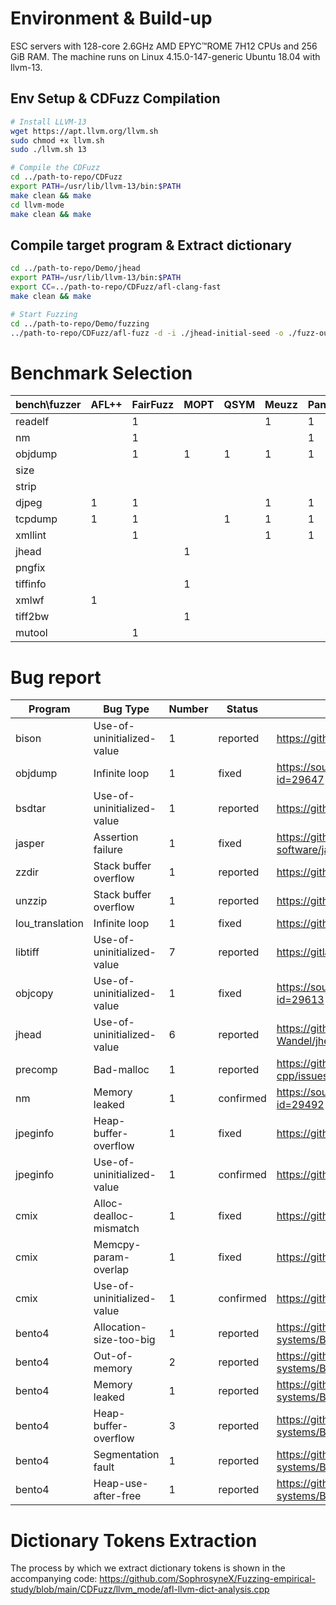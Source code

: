 # Environment & Build-up

ESC servers with 128-core 2.6GHz AMD EPYC™ROME 7H12 CPUs and 256 GiB RAM. The machine runs on Linux 4.15.0-147-generic Ubuntu 18.04 with llvm-13.

## Env Setup & CDFuzz Compilation

```bash
# Install LLVM-13
wget https://apt.llvm.org/llvm.sh
sudo chmod +x llvm.sh
sudo ./llvm.sh 13

# Compile the CDFuzz
cd ../path-to-repo/CDFuzz
export PATH=/usr/lib/llvm-13/bin:$PATH
make clean && make
cd llvm-mode
make clean && make
```

## Compile target program & Extract dictionary

```bash
cd ../path-to-repo/Demo/jhead
export PATH=/usr/lib/llvm-13/bin:$PATH
export CC=../path-to-repo/CDFuzz/afl-clang-fast
make clean && make

# Start Fuzzing
cd ../path-to-repo/Demo/fuzzing
../path-to-repo/CDFuzz/afl-fuzz -d -i ./jhead-initial-seed -o ./fuzz-out -x ../jhead/jhead_dict -- ../jhead/jhead @@
```

# Benchmark Selection

| bench\fuzzer | AFL++ | FairFuzz | MOPT | QSYM | Meuzz | Pangolin | Angora | RedQueen | COUNT |
| --- | --- | --- | --- | --- | --- | --- | --- | --- | --- |
| readelf |  | 1 |  |  | 1 | 1 |  | 1 | 4 |
| nm |  | 1 |  |  |  | 1 | 1 | 1 | 4 |
| objdump |  | 1 | 1 | 1 | 1 | 1 | 1 | 1 | 7 |
| size |  |  |  |  |  |  | 1 | 1 | 2 |
| strip |  |  |  |  |  |  |  | 1 | 1 |
| djpeg | 1 | 1 |  |  | 1 | 1 | 1 |  | 5 |
| tcpdump | 1 | 1 |  | 1 | 1 | 1 |  |  | 5 |
| xmllint |  | 1 |  |  | 1 | 1 |  | 1 | 4 |
| jhead |  |  | 1 |  |  |  | 1 | 1 | 3 |
| pngfix |  |  |  |  |  |  | 1 |  | 1 |
| tiffinfo |  |  | 1 |  |  |  |  | 1 | 2 |
| xmlwf | 1 |  |  |  |  |  | 1 |  | 2 |
| tiff2bw |  |  | 1 |  |  |  |  | 1 | 2 |
| mutool |  | 1 |  |  |  |  |  |  | 1 |

# Bug report

| Program | Bug Type | Number | Status | Link |
| --- | --- | --- | --- | --- |
| bison | Use-of-uninitialized-value | 1 | reported | https://github.com/akimd/bison/issues/94 |
| objdump | Infinite loop | 1 | fixed | https://sourceware.org/bugzilla/show_bug.cgi?id=29647 |
| bsdtar | Use-of-uninitialized-value | 1 | reported | https://github.com/libarchive/libarchive/issues/1789 |
| jasper | Assertion failure | 1 | fixed | https://github.com/jasper-software/jasper/issues/345 |
| zzdir | Stack buffer overflow | 1 | reported | https://github.com/gdraheim/zziplib/issues/143 |
| unzzip | Stack buffer overflow | 1 | reported | https://github.com/gdraheim/zziplib/issues/144 |
| lou_translation | Infinite loop | 1 | fixed | https://github.com/liblouis/liblouis/issues/1256 |
| libtiff | Use-of-uninitialized-value | 7 | reported | https://gitlab.com/libtiff/libtiff/-/issues/451 |
| objcopy | Use-of-uninitialized-value | 1 | fixed | https://sourceware.org/bugzilla/show_bug.cgi?id=29613 |
| jhead | Use-of-uninitialized-value | 6 | reported | https://github.com/Matthias-Wandel/jhead/issues/59 |
| precomp | Bad-malloc | 1 | reported | https://github.com/schnaader/precomp-cpp/issues/139 |
| nm | Memory leaked | 1 | confirmed | https://sourceware.org/bugzilla/show_bug.cgi?id=29492 |
| jpeginfo | Heap-buffer-overflow | 1 | fixed | https://github.com/tjko/jpeginfo/issues/13 |
| jpeginfo | Use-of-uninitialized-value | 1 | confirmed | https://github.com/tjko/jpeginfo/issues/12 |
| cmix | Alloc-dealloc-mismatch | 1 | fixed | https://github.com/byronknoll/cmix/issues/53 |
| cmix | Memcpy-param-overlap | 1 | fixed | https://github.com/byronknoll/cmix/issues/54 |
| cmix | Use-of-uninitialized-value | 1 | confirmed | https://github.com/byronknoll/cmix/issues/55 |
| bento4 | Allocation-size-too-big | 1 | reported | https://github.com/axiomatic-systems/Bento4/issues/748 |
| bento4 | Out-of-memory | 2 | reported | https://github.com/axiomatic-systems/Bento4/issues/747 |
| bento4 | Memory leaked | 1 | reported | https://github.com/axiomatic-systems/Bento4/issues/746 |
| bento4 | Heap-buffer-overflow | 3 | reported | https://github.com/axiomatic-systems/Bento4/issues/745 |
| bento4 | Segmentation fault | 1 | reported | https://github.com/axiomatic-systems/Bento4/issues/741 |
| bento4 | Heap-use-after-free | 1 | reported | https://github.com/axiomatic-systems/Bento4/issues/740 |

# Dictionary Tokens Extraction
The process by which we extract dictionary tokens is shown in the accompanying code: https://github.com/SophrosyneX/Fuzzing-empirical-study/blob/main/CDFuzz/llvm_mode/afl-llvm-dict-analysis.cpp